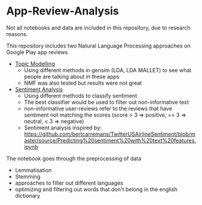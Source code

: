 # App-Review-Analysis
Not all notebooks and data are included in this repository, due to research reasons.

This repository includes two Natural Language Processing approaches on Google Play app reviews 
* [Topic Modelling](https://github.com/chiwang0503/App-Review-Analysis/blob/master/Topic_Modelling_by_year.ipynb)
  * Using different methods in gensim (LDA, LDA MALLET) to see what people are talking about in these apps
  * NMF was also tested but results were not great
* [Sentiment Analysis](https://github.com/chiwang0503/App-Review-Analysis/blob/master/Topic_Modelling_by_year.ipynb)
  * Using different methods to classify sentiment 
  * The best classifier would be used to filter out non-informative text
  * non-informative user-reviews refer to the reviews that have sentiment not matching the scores (score > 3 => positive, == 3 => neutral, < 3 => negative)
  * Sentiment analysis inspired by: https://github.com/bertcarremans/TwitterUSAirlineSentiment/blob/master/source/Predicting%20sentiment%20with%20text%20features.ipynb
 

The notebook goes through the preprocessing of data 
* Lemmatisation
* Stemming
* approaches to filter out different languages
* optimizing and filtering out words that don't belong in the english dictionary



